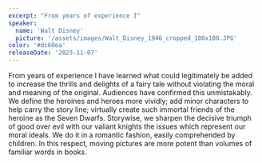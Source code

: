 ```yaml
---
excerpt: "From years of experience I"
speaker:
  name: 'Walt Disney'
  picture: '/assets/images/Walt_Disney_1946_cropped_100x100.JPG'
color: '#dc60ea'
releaseDate: '2023-11-07'
---
```

From years of experience I have learned what could legitimately be added to increase the thrills and delights of a fairy tale without violating the moral and meaning of the original. Audiences have confirmed this unmistakably. We define the heroines and heroes more vividly; add minor characters to help carry the story line; virtually create such immortal friends of the heroine as the Seven Dwarfs. Storywise, we sharpen the decisive triumph of good over evil with our valiant knights the issues which represent our moral ideals. We do it in a romantic fashion, easily comprehended by children. In this respect, moving pictures are more potent than volumes of familiar words in books.